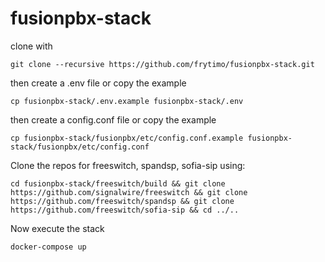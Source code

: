 # fusionpbx-stack
<p>clone with</p>

```
git clone --recursive https://github.com/frytimo/fusionpbx-stack.git
```

<p>then create a .env file or copy the example</p>

```
cp fusionpbx-stack/.env.example fusionpbx-stack/.env
```

<p>then create a config.conf file or copy the example</p>

```
cp fusionpbx-stack/fusionpbx/etc/config.conf.example fusionpbx-stack/fusionpbx/etc/config.conf
```


<p>Clone the repos for freeswitch, spandsp, sofia-sip using:</p>

```
cd fusionpbx-stack/freeswitch/build && git clone https://github.com/signalwire/freeswitch && git clone https://github.com/freeswitch/spandsp && git clone https://github.com/freeswitch/sofia-sip && cd ../..
```

<p>Now execute the stack</p>

```
docker-compose up
```